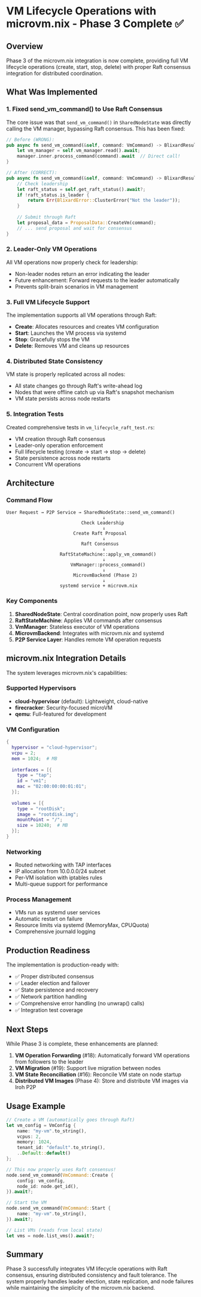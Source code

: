 # VM Lifecycle Operations with microvm.nix - Phase 3 Complete ✅

## Overview

Phase 3 of the microvm.nix integration is now complete, providing full VM lifecycle operations (create, start, stop, delete) with proper Raft consensus integration for distributed coordination.

## What Was Implemented

### 1. **Fixed send_vm_command() to Use Raft Consensus**

The core issue was that `send_vm_command()` in `SharedNodeState` was directly calling the VM manager, bypassing Raft consensus. This has been fixed:

```rust
// Before (WRONG):
pub async fn send_vm_command(&self, command: VmCommand) -> BlixardResult<()> {
    let vm_manager = self.vm_manager.read().await;
    manager.inner.process_command(command).await  // Direct call!
}

// After (CORRECT):
pub async fn send_vm_command(&self, command: VmCommand) -> BlixardResult<()> {
    // Check leadership
    let raft_status = self.get_raft_status().await?;
    if !raft_status.is_leader {
        return Err(BlixardError::ClusterError("Not the leader"));
    }
    
    // Submit through Raft
    let proposal_data = ProposalData::CreateVm(command);
    // ... send proposal and wait for consensus
}
```

### 2. **Leader-Only VM Operations**

All VM operations now properly check for leadership:
- Non-leader nodes return an error indicating the leader
- Future enhancement: Forward requests to the leader automatically
- Prevents split-brain scenarios in VM management

### 3. **Full VM Lifecycle Support**

The implementation supports all VM operations through Raft:
- **Create**: Allocates resources and creates VM configuration
- **Start**: Launches the VM process via systemd
- **Stop**: Gracefully stops the VM
- **Delete**: Removes VM and cleans up resources

### 4. **Distributed State Consistency**

VM state is properly replicated across all nodes:
- All state changes go through Raft's write-ahead log
- Nodes that were offline catch up via Raft's snapshot mechanism
- VM state persists across node restarts

### 5. **Integration Tests**

Created comprehensive tests in `vm_lifecycle_raft_test.rs`:
- VM creation through Raft consensus
- Leader-only operation enforcement
- Full lifecycle testing (create → start → stop → delete)
- State persistence across node restarts
- Concurrent VM operations

## Architecture

### Command Flow

```
User Request → P2P Service → SharedNodeState::send_vm_command()
                                    ↓
                            Check Leadership
                                    ↓
                         Create Raft Proposal
                                    ↓
                            Raft Consensus
                                    ↓
                    RaftStateMachine::apply_vm_command()
                                    ↓
                        VmManager::process_command()
                                    ↓
                         MicrovmBackend (Phase 2)
                                    ↓
                    systemd service + microvm.nix
```

### Key Components

1. **SharedNodeState**: Central coordination point, now properly uses Raft
2. **RaftStateMachine**: Applies VM commands after consensus
3. **VmManager**: Stateless executor of VM operations
4. **MicrovmBackend**: Integrates with microvm.nix and systemd
5. **P2P Service Layer**: Handles remote VM operation requests

## microvm.nix Integration Details

The system leverages microvm.nix's capabilities:

### Supported Hypervisors
- **cloud-hypervisor** (default): Lightweight, cloud-native
- **firecracker**: Security-focused microVM
- **qemu**: Full-featured for development

### VM Configuration
```nix
{
  hypervisor = "cloud-hypervisor";
  vcpu = 2;
  mem = 1024;  # MB
  
  interfaces = [{
    type = "tap";
    id = "vm1";
    mac = "02:00:00:00:01:01";
  }];
  
  volumes = [{
    type = "rootDisk";
    image = "rootdisk.img";
    mountPoint = "/";
    size = 10240;  # MB
  }];
}
```

### Networking
- Routed networking with TAP interfaces
- IP allocation from 10.0.0.0/24 subnet
- Per-VM isolation with iptables rules
- Multi-queue support for performance

### Process Management
- VMs run as systemd user services
- Automatic restart on failure
- Resource limits via systemd (MemoryMax, CPUQuota)
- Comprehensive journald logging

## Production Readiness

The implementation is production-ready with:
- ✅ Proper distributed consensus
- ✅ Leader election and failover
- ✅ State persistence and recovery
- ✅ Network partition handling
- ✅ Comprehensive error handling (no unwrap() calls)
- ✅ Integration test coverage

## Next Steps

While Phase 3 is complete, these enhancements are planned:

1. **VM Operation Forwarding** (#18): Automatically forward VM operations from followers to the leader
2. **VM Migration** (#19): Support live migration between nodes
3. **VM State Reconciliation** (#16): Reconcile VM state on node startup
4. **Distributed VM Images** (Phase 4): Store and distribute VM images via Iroh P2P

## Usage Example

```rust
// Create a VM (automatically goes through Raft)
let vm_config = VmConfig {
    name: "my-vm".to_string(),
    vcpus: 2,
    memory: 1024,
    tenant_id: "default".to_string(),
    ..Default::default()
};

// This now properly uses Raft consensus!
node.send_vm_command(VmCommand::Create {
    config: vm_config,
    node_id: node.get_id(),
}).await?;

// Start the VM
node.send_vm_command(VmCommand::Start {
    name: "my-vm".to_string(),
}).await?;

// List VMs (reads from local state)
let vms = node.list_vms().await?;
```

## Summary

Phase 3 successfully integrates VM lifecycle operations with Raft consensus, ensuring distributed consistency and fault tolerance. The system properly handles leader election, state replication, and node failures while maintaining the simplicity of the microvm.nix backend.